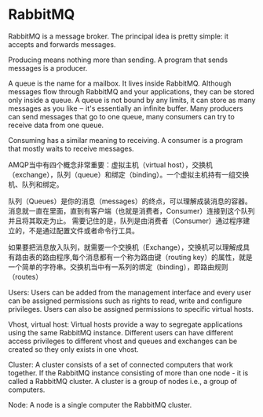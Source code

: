 # RabbitMQ

RabbitMQ is a message broker. The principal idea is pretty simple: it accepts and forwards messages. 

Producing means nothing more than sending. A program that sends messages is a producer. 

A queue is the name for a mailbox. It lives inside RabbitMQ. Although messages flow through RabbitMQ and your applications, they can be stored only inside a queue. A queue is not bound by any limits, it can store as many messages as you like ‒ it's essentially an infinite buffer. Many producers can send messages that go to one queue, many consumers can try to receive data from one queue.

Consuming has a similar meaning to receiving. A consumer is a program that mostly waits to receive messages.



AMQP当中有四个概念非常重要：虚拟主机（virtual host），交换机（exchange），队列（queue）和绑定（binding）。一个虚拟主机持有一组交换机、队列和绑定。


队列（Queues）是你的消息（messages）的终点，可以理解成装消息的容器。消息就一直在里面，直到有客户端（也就是消费者，Consumer）连接到这个队列并且将其取走为止。
需要记住的是，队列是由消费者（Consumer）通过程序建立的，不是通过配置文件或者命令行工具。

如果要把消息放入队列，就需要一个交换机（Exchange），交换机可以理解成具有路由表的路由程序,每个消息都有一个称为路由键（routing key）的属性，就是一个简单的字符串。交换机当中有一系列的绑定（binding），即路由规则（routes）


Users: Users can be added from the management interface and every user can be assigned permissions such as rights to read, write and configure privileges. Users can also be assigned permissions to specific virtual hosts.

Vhost, virtual host: Virtual hosts provide a way to segregate applications using the same RabbitMQ instance. Different users can have different access privileges to different vhost and queues and exchanges can be created so they only exists in one vhost.

Cluster: A cluster consists of a set of connected computers that work together. If the RabbitMQ instance consisting of more than one node - it is called a RabbitMQ cluster. A cluster is a group of nodes i.e., a group of computers.

Node: A node is a single computer the RabbitMQ cluster.
